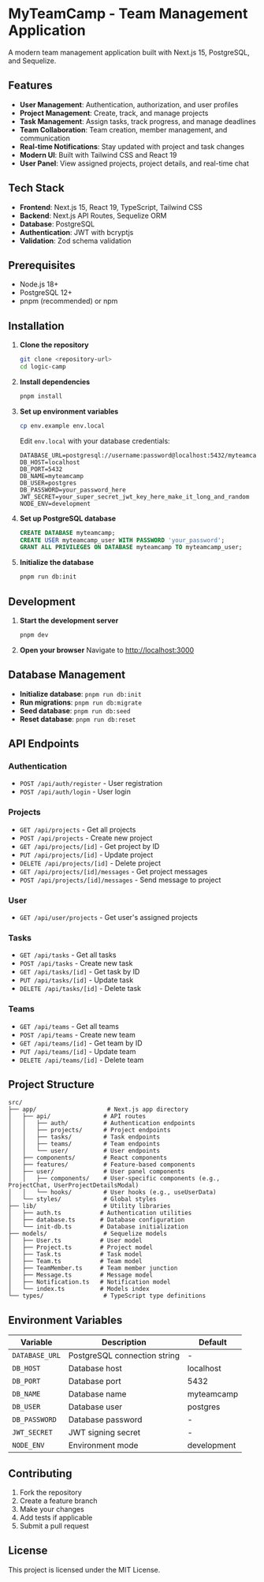 # MyTeamCamp - Team Management Application

A modern team management application built with Next.js 15, PostgreSQL, and Sequelize.

## Features

- **User Management**: Authentication, authorization, and user profiles
- **Project Management**: Create, track, and manage projects
- **Task Management**: Assign tasks, track progress, and manage deadlines
- **Team Collaboration**: Team creation, member management, and communication
- **Real-time Notifications**: Stay updated with project and task changes
- **Modern UI**: Built with Tailwind CSS and React 19
- **User Panel**: View assigned projects, project details, and real-time chat

## Tech Stack

- **Frontend**: Next.js 15, React 19, TypeScript, Tailwind CSS
- **Backend**: Next.js API Routes, Sequelize ORM
- **Database**: PostgreSQL
- **Authentication**: JWT with bcryptjs
- **Validation**: Zod schema validation

## Prerequisites

- Node.js 18+ 
- PostgreSQL 12+
- pnpm (recommended) or npm

## Installation

1. **Clone the repository**
   ```bash
   git clone <repository-url>
   cd logic-camp
   ```

2. **Install dependencies**
   ```bash
   pnpm install
   ```

3. **Set up environment variables**
   ```bash
   cp env.example env.local
   ```
   
   Edit `env.local` with your database credentials:
   ```env
   DATABASE_URL=postgresql://username:password@localhost:5432/myteamcamp
   DB_HOST=localhost
   DB_PORT=5432
   DB_NAME=myteamcamp
   DB_USER=postgres
   DB_PASSWORD=your_password_here
   JWT_SECRET=your_super_secret_jwt_key_here_make_it_long_and_random
   NODE_ENV=development
   ```

4. **Set up PostgreSQL database**
   ```sql
   CREATE DATABASE myteamcamp;
   CREATE USER myteamcamp_user WITH PASSWORD 'your_password';
   GRANT ALL PRIVILEGES ON DATABASE myteamcamp TO myteamcamp_user;
   ```

5. **Initialize the database**
   ```bash
   pnpm run db:init
   ```

## Development

1. **Start the development server**
   ```bash
   pnpm dev
   ```

2. **Open your browser**
   Navigate to [http://localhost:3000](http://localhost:3000)

## Database Management

- **Initialize database**: `pnpm run db:init`
- **Run migrations**: `pnpm run db:migrate`
- **Seed database**: `pnpm run db:seed`
- **Reset database**: `pnpm run db:reset`

## API Endpoints

### Authentication
- `POST /api/auth/register` - User registration
- `POST /api/auth/login` - User login

### Projects
- `GET /api/projects` - Get all projects
- `POST /api/projects` - Create new project
- `GET /api/projects/[id]` - Get project by ID
- `PUT /api/projects/[id]` - Update project
- `DELETE /api/projects/[id]` - Delete project
- `GET /api/projects/[id]/messages` - Get project messages
- `POST /api/projects/[id]/messages` - Send message to project

### User
- `GET /api/user/projects` - Get user's assigned projects

### Tasks
- `GET /api/tasks` - Get all tasks
- `POST /api/tasks` - Create new task
- `GET /api/tasks/[id]` - Get task by ID
- `PUT /api/tasks/[id]` - Update task
- `DELETE /api/tasks/[id]` - Delete task

### Teams
- `GET /api/teams` - Get all teams
- `POST /api/teams` - Create new team
- `GET /api/teams/[id]` - Get team by ID
- `PUT /api/teams/[id]` - Update team
- `DELETE /api/teams/[id]` - Delete team

## Project Structure

```
src/
├── app/                    # Next.js app directory
│   ├── api/               # API routes
│   │   ├── auth/          # Authentication endpoints
│   │   ├── projects/      # Project endpoints
│   │   ├── tasks/         # Task endpoints
│   │   ├── teams/         # Team endpoints
│   │   └── user/          # User endpoints
│   ├── components/        # React components
│   ├── features/          # Feature-based components
│   ├── user/              # User panel components
│   │   ├── components/    # User-specific components (e.g., ProjectChat, UserProjectDetailsModal)
│   │   └── hooks/         # User hooks (e.g., useUserData)
│   └── styles/            # Global styles
├── lib/                   # Utility libraries
│   ├── auth.ts           # Authentication utilities
│   ├── database.ts       # Database configuration
│   └── init-db.ts        # Database initialization
├── models/                # Sequelize models
│   ├── User.ts           # User model
│   ├── Project.ts        # Project model
│   ├── Task.ts           # Task model
│   ├── Team.ts           # Team model
│   ├── TeamMember.ts     # Team member junction
│   ├── Message.ts        # Message model
│   ├── Notification.ts   # Notification model
│   └── index.ts          # Models index
└── types/                 # TypeScript type definitions
```

## Environment Variables

| Variable | Description | Default |
|----------|-------------|---------|
| `DATABASE_URL` | PostgreSQL connection string | - |
| `DB_HOST` | Database host | localhost |
| `DB_PORT` | Database port | 5432 |
| `DB_NAME` | Database name | myteamcamp |
| `DB_USER` | Database user | postgres |
| `DB_PASSWORD` | Database password | - |
| `JWT_SECRET` | JWT signing secret | - |
| `NODE_ENV` | Environment mode | development |

## Contributing

1. Fork the repository
2. Create a feature branch
3. Make your changes
4. Add tests if applicable
5. Submit a pull request

## License

This project is licensed under the MIT License.

